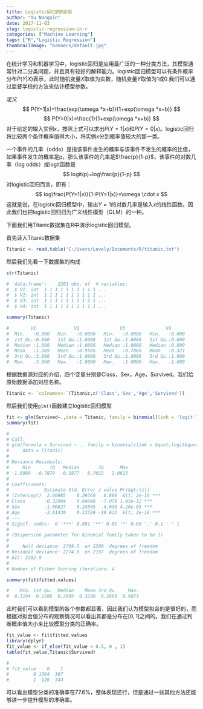 ```yaml
---
title: Logistic回归的R实现
author: "Yu Nongxin"
date: 2017-11-03
slug: logistic-regression-in-r
categories: ["Machine Learning"]
tags: ["R","Logistic Regression"]
thumbnailImage: "banners/default.jpg"
---
```


在统计学习和机器学习中，logistic回归是应用最广泛的一种分类方法，其模型通常针对二分类问题，并且具有较好的解释能力。logistic回归模型可以有条件概率分布$P(Y|X)$表示，此时随机变量$X$取值为实数，随机变量$Y$取值为1或0.我们可以通过监督学校的方法来估计模型参数。
<!--more-->
*定义*
$$
P(Y=1|x)=\frac{exp(\omega *x+b)}{1+exp(\omega *x+b)}
$$
$$
P(Y=0|x)=\frac{1}{1+exp(\omega *x+b)}
$$
对于给定的输入实例$x$，按照上式可以求出$P(Y=1|x)$和$P(Y=0|x)$。logistic回归将比较两个条件概率值得大小，将实例$x$分到概率值较大的那一类。

一个事件的几率（odds）是指该事件发生的概率与该事件不发生的概率的比值，如果事件发生的概率是p，那么该事件的几率是$\frac{p}{1-p}$，该事件的对数几率（log odds）或logit函数是
$$
logit(p)=log\frac{p}{1-p}
$$
对logistic回归而言，即有：
$$
log\frac{P(Y=1|x)}{1-P(Y=1|x)}=\omega \cdot x
$$
这就是说，在logistic回归模型中，输出$Y=1$的对数几率是输入$x$的线性函数。因此我们也把logistic回归归为广义线性模型（GLM）的一种。

下面我们用Titanic数据集在R中演示logistic回归模型。

首先读入Titanic数据集

```r
Titanic <- read.table('C:/Users/Lovely/Documents/R/titanic.txt')
```

然后我们先看一下数据集的构成

```r
str(Titanic)

# 'data.frame':    2201 obs. of  4 variables:
#  $ V1: int  1 1 1 1 1 1 1 1 1 1 ...
#  $ V2: int  1 1 1 1 1 1 1 1 1 1 ...
#  $ V3: int  1 1 1 1 1 1 1 1 1 1 ...
#  $ V4: int  1 1 1 1 1 1 1 1 1 1 ...

summary(Titanic)

#        V1              V2               V3               V4       
#  Min.   :0.000   Min.   :0.0000   Min.   :0.0000   Min.   :0.000  
#  1st Qu.:0.000   1st Qu.:1.0000   1st Qu.:1.0000   1st Qu.:0.000  
#  Median :1.000   Median :1.0000   Median :1.0000   Median :0.000  
#  Mean   :1.369   Mean   :0.9505   Mean   :0.7865   Mean   :0.323  
#  3rd Qu.:3.000   3rd Qu.:1.0000   3rd Qu.:1.0000   3rd Qu.:1.000  
#  Max.   :3.000   Max.   :1.0000   Max.   :1.0000   Max.   :1.000
```

根据数据源对应的介绍，四个变量分别是Class，Sex，Age，Survived。我们给原始数据添加对应名称。

```r
Titanic <- `colnames<-`(Titanic,c('Class','Sex','Age','Survived'))
```

然后我们使用`glm()`函数建立logistic回归模型

```r
fit <- glm(Survived~.,data = Titanic, family = binomial(link = 'logit'))
summary(fit)

# 
# Call:
# glm(formula = Survived ~ ., family = binomial(link = &quot;logit&quot;), 
#     data = Titanic)
# 
# Deviance Residuals: 
#     Min       1Q   Median       3Q      Max  
# -1.8989  -0.7879  -0.5877   0.7022   2.0615  
# 
# Coefficients:
#             Estimate Std. Error z value Pr(&gt;|z|)    
# (Intercept)  2.60985    0.29360   8.889  &lt; 2e-16 ***
# Class       -0.32904    0.04648  -7.079 1.45e-12 ***
# Sex         -1.00627    0.24565  -4.096 4.20e-05 ***
# Age         -2.61420    0.13329 -19.613  &lt; 2e-16 ***
# ---
# Signif. codes:  0 '***' 0.001 '**' 0.01 '*' 0.05 '.' 0.1 ' ' 1
# 
# (Dispersion parameter for binomial family taken to be 1)
# 
#     Null deviance: 2769.5  on 2200  degrees of freedom
# Residual deviance: 2274.9  on 2197  degrees of freedom
# AIC: 2282.9
# 
# Number of Fisher Scoring iterations: 4

summary(fit$fitted.values)

#    Min. 1st Qu.  Median    Mean 3rd Qu.    Max. 
#  0.1194  0.1586  0.2669  0.3230  0.2669  0.9073
```

此时我们可以看到模型的各个参数都显著，因此我们认为模型拟合的是很好的，而根据对拟合值分布的观察情况可以看出其都是分布在$[0,1]$之间的。我们在通过判断概率值大小来比较模型分类的正确率。

```r
fit_value <- fit$fitted.values
library(dplyr)
fit_value <- if_else(fit_value < 0.5, 0 , 1)
table(fit_value,Titanic$Survived)

#          
# fit_value    0    1
#         0 1364  367
#         1  126  344
```

可以看出模型分类的准确率在77.6%，整体表现还行，但是通过一些其他方法还能够进一步提升模型的准确率。
